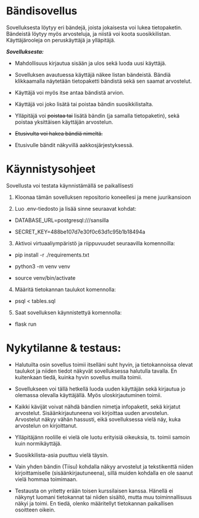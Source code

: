 # Bändisovellus #

Sovelluksesta löytyy eri bändejä, joista jokaisesta voi lukea tietopaketin. Bändeistä löytyy myös arvosteluja, ja niistä voi koota suosikkilistan. Käyttäjärooleja on peruskäyttäjä ja ylläpitäjä.

***Sovelluksesta:***

- Mahdollisuus kirjautua sisään ja ulos sekä luoda uusi käyttäjä.

- Sovelluksen avautuessa käyttäjä näkee listan bändeistä. Bändiä klikkaamalla näytetään tietopaketti bändistä sekä sen saamat arvostelut.

- Käyttäjä voi myös itse antaa bändistä arvion.

- Käyttäjä voi joko lisätä tai poistaa bändin suosikkilistalta.

- Ylläpitäjä voi 	~~poistaa tai~~ lisätä bändin (ja samalla tietopaketin), sekä poistaa yksittäisen käyttäjän arvostelun.

- ~~Etusivulta voi hakea bändiä nimeltä.~~

- Etusivulle bändit näkyvillä aakkosjärjestyksessä.

# Käynnistysohjeet #

Sovellusta voi testata käynnistämällä se paikallisesti

1. Kloonaa tämän sovelluksen repositorio koneellesi ja mene juurikansioon

2. Luo .env-tiedosto ja lisää sinne seuraavat kohdat:

- DATABASE_URL=postgresql:///sansilla

- SECRET_KEY=488be107d7e30f0c63d1c95b1b18494a

3. Aktivoi virtuaaliympäristö ja riippuvuudet seuraavilla komennoilla:

- pip install -r ./requirements.txt

- python3 -m venv venv

- source venv/bin/activate

4. Määritä tietokannan taulukot komennolla:

- psql < tables.sql

5. Saat sovelluksen käynnistettyä komennolla:

- flask run

# Nykytilanne & testaus: #

- Halutuilta osin sovellus toimii itselläni suht hyvin, ja tietokannoissa olevat taulukot ja niiden tiedot näkyvät sovelluksessa halutulla tavalla. En kuitenkaan tiedä, kuinka hyvin sovellus muilla toimii.

- Sovellukseen voi tällä hetkellä luoda uuden käyttäjän sekä kirjautua jo olemassa olevalla käyttäjällä. Myös uloskirjautuminen toimii.

- Kaikki kävijät voivat nähdä bändien nimetja infopaketit, sekä kirjatut arvostelut. Sisäänkirjautuneena voi kirjoittaa uuden arvostelun. Arvostelut näkyy vähän hassusti, eikä sovelluksessa vielä näy, kuka arvostelun on kirjoittanut.

- Ylläpitäjänn roolille ei vielä ole luotu erityisiä oikeuksia, ts. toimii samoin kuin normikäyttäjä.

- Suosikkilista-asia puuttuu vielä täysin.

- Vain yhden bändin (Tiisu) kohdalla näkyy arvostelut ja tekstikenttä niiden kirjoittamiselle (sisäänkirjautuneena), sillä muiden kohdalla en ole saanut vielä hommaa toimimaan.

- Testausta on yritetty erään toisen kurssilaisen kanssa. Hänellä ei näkynyt luomani tietokannat tai niiden sisältö, mutta muu toiminnallisuus näkyi ja toimi. En tiedä, olenko määritellyt tietokannan paikallisen osoitteen oikein.
